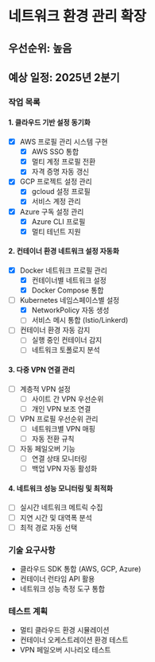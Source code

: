 # 네트워크 환경 관리 확장

## 우선순위: 높음
## 예상 일정: 2025년 2분기

### 작업 목록

#### 1. 클라우드 기반 설정 동기화
- [x] AWS 프로필 관리 시스템 구현
  - [x] AWS SSO 통합
  - [x] 멀티 계정 프로필 전환
  - [x] 자격 증명 자동 갱신
- [x] GCP 프로젝트 설정 관리
  - [x] gcloud 설정 프로필
  - [x] 서비스 계정 관리
- [x] Azure 구독 설정 관리
  - [x] Azure CLI 프로필
  - [x] 멀티 테넌트 지원

#### 2. 컨테이너 환경 네트워크 설정 자동화
- [x] Docker 네트워크 프로필 관리
  - [x] 컨테이너별 네트워크 설정
  - [x] Docker Compose 통합
- [ ] Kubernetes 네임스페이스별 설정
  - [x] NetworkPolicy 자동 생성
  - [ ] 서비스 메시 통합 (Istio/Linkerd)
- [ ] 컨테이너 환경 자동 감지
  - [ ] 실행 중인 컨테이너 감지
  - [ ] 네트워크 토폴로지 분석

#### 3. 다중 VPN 연결 관리
- [ ] 계층적 VPN 설정
  - [ ] 사이트 간 VPN 우선순위
  - [ ] 개인 VPN 보조 연결
- [ ] VPN 프로필 우선순위 관리
  - [ ] 네트워크별 VPN 매핑
  - [ ] 자동 전환 규칙
- [ ] 자동 페일오버 기능
  - [ ] 연결 상태 모니터링
  - [ ] 백업 VPN 자동 활성화

#### 4. 네트워크 성능 모니터링 및 최적화
- [ ] 실시간 네트워크 메트릭 수집
- [ ] 지연 시간 및 대역폭 분석
- [ ] 최적 경로 자동 선택

### 기술 요구사항
- 클라우드 SDK 통합 (AWS, GCP, Azure)
- 컨테이너 런타임 API 활용
- 네트워크 성능 측정 도구 통합

### 테스트 계획
- 멀티 클라우드 환경 시뮬레이션
- 컨테이너 오케스트레이션 환경 테스트
- VPN 페일오버 시나리오 테스트